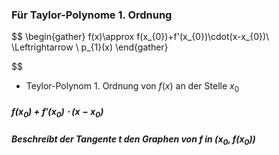 ### Für Taylor-Polynome 1. Ordnung


$$
\begin{gather}
f(x)\approx f(x_{0})+f'(x_{0})\cdot(x-x_{0})\\
\Leftrightarrow \\
p_{1}(x)
\end{gather}

$$
- Teylor-Polynom 1. Ordnung von $f(x)$ an der Stelle $x_{0}$

##### $f(x_{0})+f'(x_{0})\cdot(x-x_{0})$ 
##### Beschreibt der Tangente $t$ den Graphen von $f$ in $(x_{0},f(x_{0}))$
